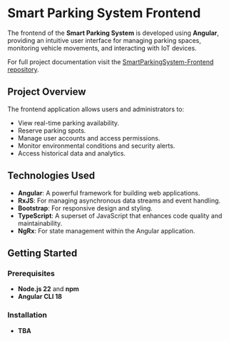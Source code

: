 # Smart Parking System Frontend

The frontend of the **Smart Parking System** is developed using **Angular**, providing an intuitive user interface for managing parking spaces, monitoring vehicle movements, and interacting with IoT devices.

For full project documentation visit the [SmartParkingSystem-Frontend repository](https://github.com/Reknor/SmartParkingSystem-Frontend).

## Project Overview

The frontend application allows users and administrators to:

- View real-time parking availability.
- Reserve parking spots.
- Manage user accounts and access permissions.
- Monitor environmental conditions and security alerts.
- Access historical data and analytics.

## Technologies Used

- **Angular**: A powerful framework for building web applications.
- **RxJS**: For managing asynchronous data streams and event handling.
- **Bootstrap**: For responsive design and styling.
- **TypeScript**: A superset of JavaScript that enhances code quality and maintainability.
- **NgRx**: For state management within the Angular application.

## Getting Started

### Prerequisites

- **Node.js 22** and **npm**
- **Angular CLI 18**

### Installation

- **TBA**